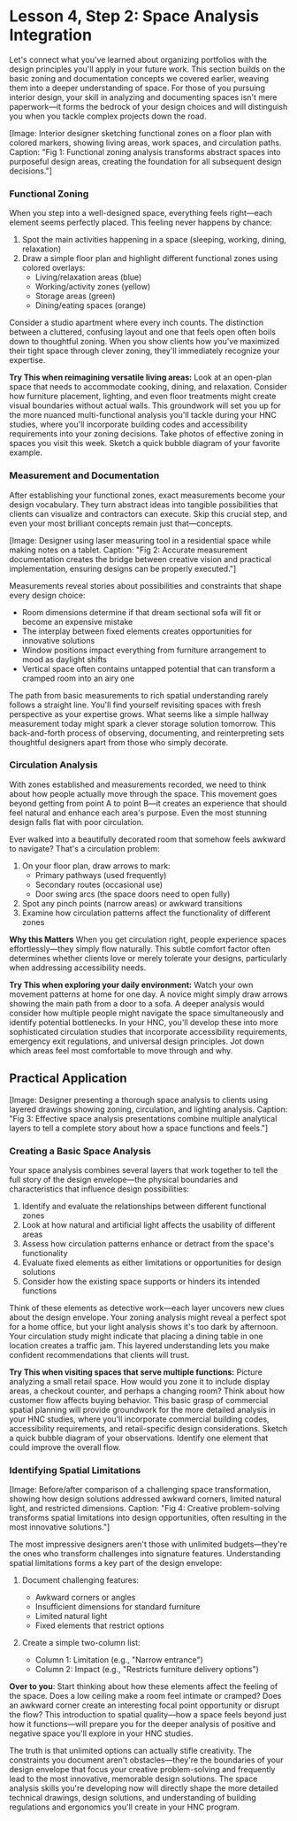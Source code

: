 # Lesson 4, Step 2: Space Analysis Integration

Let's connect what you've learned about organizing portfolios with the design principles you'll apply in your future work. This section builds on the basic zoning and documentation concepts we covered earlier, weaving them into a deeper understanding of space. For those of you pursuing interior design, your skill in analyzing and documenting spaces isn't mere paperwork—it forms the bedrock of your design choices and will distinguish you when you tackle complex projects down the road.

[Image: Interior designer sketching functional zones on a floor plan with colored markers, showing living areas, work spaces, and circulation paths. Caption: "Fig 1: Functional zoning analysis transforms abstract spaces into purposeful design areas, creating the foundation for all subsequent design decisions."]

### Functional Zoning

When you step into a well-designed space, everything feels right—each element seems perfectly placed. This feeling never happens by chance:

1. Spot the main activities happening in a space (sleeping, working, dining, relaxation)  
2. Draw a simple floor plan and highlight different functional zones using colored overlays:  
   - Living/relaxation areas (blue)  
   - Working/activity zones (yellow)  
   - Storage areas (green)  
   - Dining/eating spaces (orange)

Consider a studio apartment where every inch counts. The distinction between a cluttered, confusing layout and one that feels open often boils down to thoughtful zoning. When you show clients how you've maximized their tight space through clever zoning, they'll immediately recognize your expertise.

**Try This when reimagining versatile living areas:** Look at an open-plan space that needs to accommodate cooking, dining, and relaxation. Consider how furniture placement, lighting, and even floor treatments might create visual boundaries without actual walls. This groundwork will set you up for the more nuanced multi-functional analysis you'll tackle during your HNC studies, where you'll incorporate building codes and accessibility requirements into your zoning decisions. Take photos of effective zoning in spaces you visit this week. Sketch a quick bubble diagram of your favorite example.

### Measurement and Documentation

After establishing your functional zones, exact measurements become your design vocabulary. They turn abstract ideas into tangible possibilities that clients can visualize and contractors can execute. Skip this crucial step, and even your most brilliant concepts remain just that—concepts.

[Image: Designer using laser measuring tool in a residential space while making notes on a tablet. Caption: "Fig 2: Accurate measurement documentation creates the bridge between creative vision and practical implementation, ensuring designs can be properly executed."]

Measurements reveal stories about possibilities and constraints that shape every design choice:

- Room dimensions determine if that dream sectional sofa will fit or become an expensive mistake
- The interplay between fixed elements creates opportunities for innovative solutions
- Window positions impact everything from furniture arrangement to mood as daylight shifts
- Vertical space often contains untapped potential that can transform a cramped room into an airy one

The path from basic measurements to rich spatial understanding rarely follows a straight line. You'll find yourself revisiting spaces with fresh perspective as your expertise grows. What seems like a simple hallway measurement today might spark a clever storage solution tomorrow. This back-and-forth process of observing, documenting, and reinterpreting sets thoughtful designers apart from those who simply decorate.

### Circulation Analysis

With zones established and measurements recorded, we need to think about how people actually move through the space. This movement goes beyond getting from point A to point B—it creates an experience that should feel natural and enhance each area's purpose. Even the most stunning design falls flat with poor circulation.

Ever walked into a beautifully decorated room that somehow feels awkward to navigate? That's a circulation problem:

1. On your floor plan, draw arrows to mark:  
   - Primary pathways (used frequently)  
   - Secondary routes (occasional use)  
   - Door swing arcs (the space doors need to open fully)  
2. Spot any pinch points (narrow areas) or awkward transitions
3. Examine how circulation patterns affect the functionality of different zones

**Why this Matters** When you get circulation right, people experience spaces effortlessly—they simply flow naturally. This subtle comfort factor often determines whether clients love or merely tolerate your designs, particularly when addressing accessibility needs.

**Try This when exploring your daily environment:** Watch your own movement patterns at home for one day. A novice might simply draw arrows showing the main path from a door to a sofa. A deeper analysis would consider how multiple people might navigate the space simultaneously and identify potential bottlenecks. In your HNC, you'll develop these into more sophisticated circulation studies that incorporate accessibility requirements, emergency exit regulations, and universal design principles. Jot down which areas feel most comfortable to move through and why.

## Practical Application

[Image: Designer presenting a thorough space analysis to clients using layered drawings showing zoning, circulation, and lighting analysis. Caption: "Fig 3: Effective space analysis presentations combine multiple analytical layers to tell a complete story about how a space functions and feels."]

### Creating a Basic Space Analysis

Your space analysis combines several layers that work together to tell the full story of the design envelope—the physical boundaries and characteristics that influence design possibilities:

1. Identify and evaluate the relationships between different functional zones  
2. Look at how natural and artificial light affects the usability of different areas  
3. Assess how circulation patterns enhance or detract from the space's functionality  
4. Evaluate fixed elements as either limitations or opportunities for design solutions  
5. Consider how the existing space supports or hinders its intended functions

Think of these elements as detective work—each layer uncovers new clues about the design envelope. Your zoning analysis might reveal a perfect spot for a home office, but your light analysis shows it's too dark by afternoon. Your circulation study might indicate that placing a dining table in one location creates a traffic jam. This layered understanding lets you make confident recommendations that clients will trust.

**Try This when visiting spaces that serve multiple functions:** Picture analyzing a small retail space. How would you zone it to include display areas, a checkout counter, and perhaps a changing room? Think about how customer flow affects buying behavior. This basic grasp of commercial spatial planning will provide groundwork for the more detailed analysis in your HNC studies, where you'll incorporate commercial building codes, accessibility requirements, and retail-specific design considerations. Sketch a quick bubble diagram of your observations. Identify one element that could improve the overall flow.

### Identifying Spatial Limitations

[Image: Before/after comparison of a challenging space transformation, showing how design solutions addressed awkward corners, limited natural light, and restricted dimensions. Caption: "Fig 4: Creative problem-solving transforms spatial limitations into design opportunities, often resulting in the most innovative solutions."]

The most impressive designers aren't those with unlimited budgets—they're the ones who transform challenges into signature features. Understanding spatial limitations forms a key part of the design envelope:

1. Document challenging features:  
   - Awkward corners or angles  
   - Insufficient dimensions for standard furniture  
   - Limited natural light  
   - Fixed elements that restrict options

2. Create a simple two-column list:  
   - Column 1: Limitation (e.g., "Narrow entrance")  
   - Column 2: Impact (e.g., "Restricts furniture delivery options")

**Over to you**: Start thinking about how these elements affect the feeling of the space. Does a low ceiling make a room feel intimate or cramped? Does an awkward corner create an interesting focal point opportunity or disrupt the flow? This introduction to spatial quality—how a space feels beyond just how it functions—will prepare you for the deeper analysis of positive and negative space you'll explore in your HNC studies.

The truth is that unlimited options can actually stifle creativity. The constraints you document aren't obstacles—they're the boundaries of your design envelope that focus your creative problem-solving and frequently lead to the most innovative, memorable design solutions. The space analysis skills you're developing now will directly shape the more detailed technical drawings, design solutions, and understanding of building regulations and ergonomics you'll create in your HNC program.